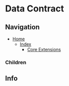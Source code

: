 # Data Contract

## Navigation

* [Home](/README.md)
	* [Index](/docs/Index.md)
		* [Core Extensions](/src/CoreExtensions/README.md)

### Children

## Info